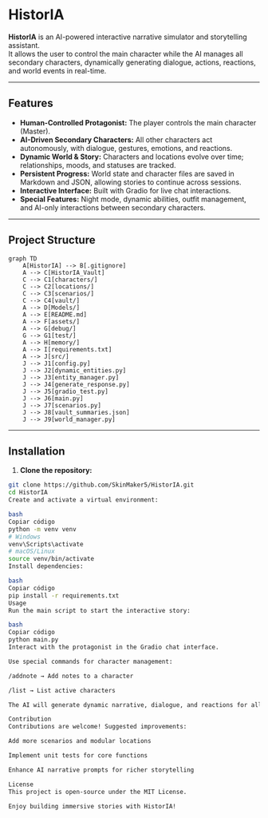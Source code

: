 # HistorIA

**HistorIA** is an AI-powered interactive narrative simulator and storytelling assistant.  
It allows the user to control the main character while the AI manages all secondary characters, dynamically generating dialogue, actions, reactions, and world events in real-time.

---

## Features

- **Human-Controlled Protagonist:** The player controls the main character (Master).  
- **AI-Driven Secondary Characters:** All other characters act autonomously, with dialogue, gestures, emotions, and reactions.  
- **Dynamic World & Story:** Characters and locations evolve over time; relationships, moods, and statuses are tracked.  
- **Persistent Progress:** World state and character files are saved in Markdown and JSON, allowing stories to continue across sessions.  
- **Interactive Interface:** Built with Gradio for live chat interactions.  
- **Special Features:** Night mode, dynamic abilities, outfit management, and AI-only interactions between secondary characters.

---

## Project Structure

```mermaid
graph TD
    A[HistorIA] --> B[.gitignore]
    A --> C[HistorIA_Vault]
    C --> C1[characters/]
    C --> C2[locations/]
    C --> C3[scenarios/]
    C --> C4[vault/]
    A --> D[Models/]
    A --> E[README.md]
    A --> F[assets/]
    A --> G[debug/]
    G --> G1[test/]
    A --> H[memory/]
    A --> I[requirements.txt]
    A --> J[src/]
    J --> J1[config.py]
    J --> J2[dynamic_entities.py]
    J --> J3[entity_manager.py]
    J --> J4[generate_response.py]
    J --> J5[gradio_test.py]
    J --> J6[main.py]
    J --> J7[scenarios.py]
    J --> J8[vault_summaries.json]
    J --> J9[world_manager.py]
```
---

## Installation

1. **Clone the repository:**

```bash
git clone https://github.com/SkinMaker5/HistorIA.git
cd HistorIA
Create and activate a virtual environment:

bash
Copiar código
python -m venv venv
# Windows
venv\Scripts\activate
# macOS/Linux
source venv/bin/activate
Install dependencies:

bash
Copiar código
pip install -r requirements.txt
Usage
Run the main script to start the interactive story:

bash
Copiar código
python main.py
Interact with the protagonist in the Gradio chat interface.

Use special commands for character management:

/addnote → Add notes to a character

/list → List active characters

The AI will generate dynamic narrative, dialogue, and reactions for all secondary characters.

Contribution
Contributions are welcome! Suggested improvements:

Add more scenarios and modular locations

Implement unit tests for core functions

Enhance AI narrative prompts for richer storytelling

License
This project is open-source under the MIT License.

Enjoy building immersive stories with HistorIA!